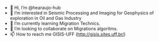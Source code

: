 - 👋 Hi, I’m @hearaujo-hub
- 👀 I’m interested in Seismic Processing and Imaging for Geophysics of exploration in Oil and Gas Industry
- 🌱 I’m currently learning Migration Technics. 
- 💞️ I’m looking to collaborate on Migrations algoritms.
- 📫 How to reach me GISIS-UFF (http://gisis.sites.uff.br/)

<!---
hearaujo-hub/hearaujo-hub is a ✨ special ✨ repository because its `README.md` (this file) appears on your GitHub profile.
You can click the Preview link to take a look at your changes.
--->
